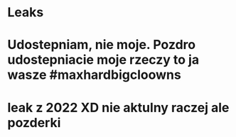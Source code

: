 # Leaks
# Udostepniam, nie moje. Pozdro udostepniacie moje rzeczy to ja wasze #maxhardbigcloowns
# leak z 2022 XD nie aktulny raczej ale pozderki
